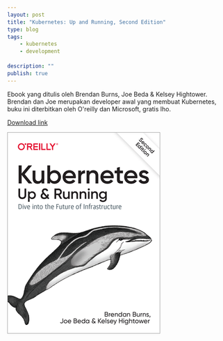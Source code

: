 ```yaml
---
layout: post
title: "Kubernetes: Up and Running, Second Edition"
type: blog
tags: 
    - kubernetes
    - development
    
description: ""
publish: true
---
```


Ebook yang ditulis oleh Brendan Burns, Joe Beda & Kelsey Hightower. Brendan dan Joe merupakan developer awal yang membuat Kubernetes, buku ini diterbitkan oleh O'reilly dan Microsoft, gratis lho. 

[Download link](https://azure.microsoft.com/en-us/resources/kubernetes-up-and-running/)

![Kubernetes: Up and Running, Second Edition](/public/images/posts/kubernetes-up-and-running-2.png)